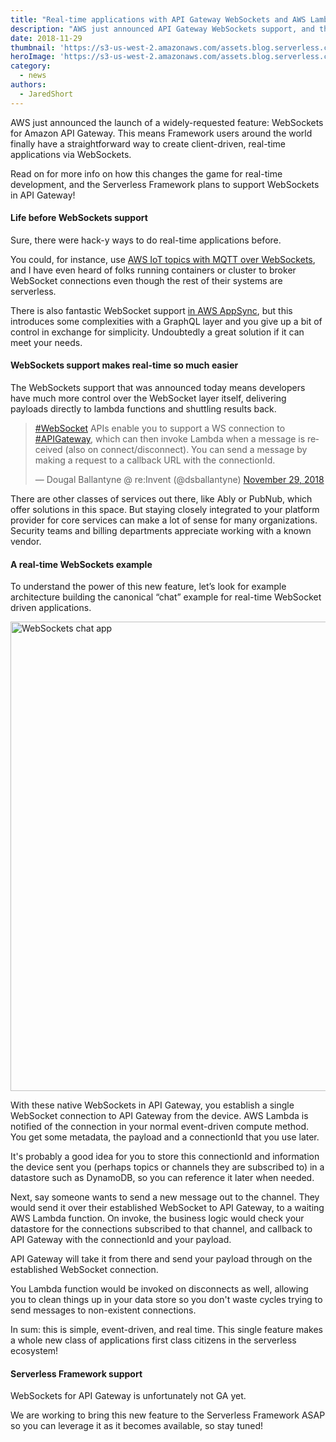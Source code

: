 ```yaml
---
title: "Real-time applications with API Gateway WebSockets and AWS Lambda"
description: "AWS just announced API Gateway WebSockets support, and the serverless community got pretty excited. Here's why."
date: 2018-11-29
thumbnail: 'https://s3-us-west-2.amazonaws.com/assets.blog.serverless.com/reinvent/reinvent-updates-thumb.png'
heroImage: 'https://s3-us-west-2.amazonaws.com/assets.blog.serverless.com/reinvent/reinvent-updates-header1.gif'
category:
  - news
authors: 
  - JaredShort
---
```


AWS just announced the launch of a widely-requested feature: WebSockets for Amazon API Gateway. This means Framework users around the world finally have a straightforward way to create client-driven, real-time applications via WebSockets.

Read on for more info on how this changes the game for real-time development, and the Serverless Framework plans to support WebSockets in API Gateway!

#### Life before WebSockets support

Sure, there were hack-y ways to do real-time applications before.

You could, for instance, use [AWS IoT topics with MQTT over WebSockets](https://serverless.com/blog/realtime-updates-using-lambda-websockets-iot), and I have even heard of folks running containers or cluster to broker WebSocket connections even though the rest of their systems are serverless.

There is also fantastic WebSocket support [in AWS AppSync](https://serverless.com/blog/building-chat-appliation-aws-appsync-serverless), but this introduces some complexities with a GraphQL layer and you give up a bit of control in exchange for simplicity. Undoubtedly a great solution if it can meet your needs.

#### WebSockets support makes real-time so much easier

The WebSockets support that was announced today means developers have much more control over the WebSocket layer itself, delivering payloads directly to lambda functions and shuttling results back.

<blockquote class="twitter-tweet" data-lang="en"><p lang="en" dir="ltr"><a href="https://twitter.com/hashtag/WebSocket?src=hash&amp;ref_src=twsrc%5Etfw">#WebSocket</a> APIs enable you to support a WS connection to <a href="https://twitter.com/hashtag/APIGateway?src=hash&amp;ref_src=twsrc%5Etfw">#APIGateway</a>, which can then invoke Lambda when a message is received (also on connect/disconnect). You can send a message by making a request to a callback URL with the connectionId.</p>&mdash; Dougal Ballantyne @ re:Invent (@dsballantyne) <a href="https://twitter.com/dsballantyne/status/1068211212280750080?ref_src=twsrc%5Etfw">November 29, 2018</a></blockquote>
<script async src="https://platform.twitter.com/widgets.js" charset="utf-8"></script>

There are other classes of services out there, like Ably or PubNub, which offer solutions in this space. But staying closely integrated to your platform provider for core services can make a lot of sense for many organizations. Security teams and billing departments appreciate working with a known vendor.

#### A real-time WebSockets example

To understand the power of this new feature, let’s look for example architecture building the canonical “chat” example for real-time WebSocket driven applications.

<img src="https://s3-us-west-2.amazonaws.com/assets.blog.serverless.com/reinvent/websockets-chat-app.png" alt="WebSockets chat app" style='width:751px; margin:0 auto'>

With these native WebSockets in API Gateway, you establish a single WebSocket connection to API Gateway from the device. AWS Lambda is notified of the connection in your normal event-driven compute method. You get some metadata, the payload and a connectionId that you use later.

It's probably a good idea for you to store this connectionId and information the device sent you (perhaps topics or channels they are subscribed to) in a datastore such as DynamoDB, so you can reference it later when needed.

Next, say someone wants to send a new message out to the channel. They would send it over their established WebSocket to API Gateway, to a waiting AWS Lambda function. On invoke, the business logic would check your datastore for the connections subscribed to that channel, and callback to API Gateway with the connectionId and your payload.

API Gateway will take it from there and send your payload through on the established WebSocket connection.

You Lambda function would be invoked on disconnects as well, allowing you to clean things up in your data store so you don't waste cycles trying to send messages to non-existent connections.

In sum: this is simple, event-driven, and real time. This single feature makes a whole new class of applications first class citizens in the serverless ecosystem!

#### Serverless Framework support

WebSockets for API Gateway is unfortunately not GA yet.

We are working to bring this new feature to the Serverless Framework ASAP so you can leverage it as it becomes available, so stay tuned!
